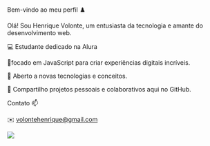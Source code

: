 Bem-vindo ao meu perfil ♟️

Olá! Sou Henrique Volonte, um entusiasta da tecnologia e amante do desenvolvimento web.

💻 Estudante dedicado na Alura

🚀focado em JavaScript para criar experiências digitais incríveis.

🌱 Aberto a novas tecnologias e conceitos.

📂 Compartilho projetos pessoais e colaborativos aqui no GitHub.

Contato 📫

✉️ volontehenrique@gmail.com


  ![](https://media1.tenor.com/m/A15H8E1VUh8AAAAC/github-cat.gif)

